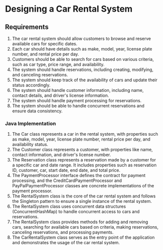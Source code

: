 # Designing a Car Rental System

## Requirements
1. The car rental system should allow customers to browse and reserve available cars for specific dates.
2. Each car should have details such as make, model, year, license plate number, and rental price per day.
3. Customers should be able to search for cars based on various criteria, such as car type, price range, and availability.
4. The system should handle reservations, including creating, modifying, and canceling reservations.
5. The system should keep track of the availability of cars and update their status accordingly.
6. The system should handle customer information, including name, contact details, and driver's license information.
7. The system should handle payment processing for reservations.
8. The system should be able to handle concurrent reservations and ensure data consistency.

### Java Implementation
1. The Car class represents a car in the rental system, with properties such as make, model, year, license plate number, rental price per day, and availability status.
2. The Customer class represents a customer, with properties like name, contact information, and driver's license number.
3. The Reservation class represents a reservation made by a customer for a specific car and date range. It includes properties such as reservation ID, customer, car, start date, end date, and total price.
4. The PaymentProcessor interface defines the contract for payment processing, and the CreditCardPaymentProcessor and PayPalPaymentProcessor classes are concrete implementations of the payment processor.
5. The RentalSystem class is the core of the car rental system and follows the Singleton pattern to ensure a single instance of the rental system.
6. The RentalSystem class uses concurrent data structures (ConcurrentHashMap) to handle concurrent access to cars and reservations.
7. The RentalSystem class provides methods for adding and removing cars, searching for available cars based on criteria, making reservations, canceling reservations, and processing payments.
8. The CarRentalSystem class serves as the entry point of the application and demonstrates the usage of the car rental system.